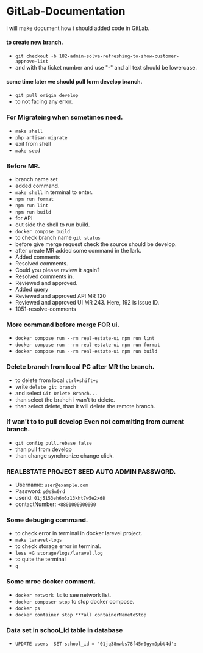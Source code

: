# GitLab-Documentation
i will make document how i should added code in GitLab.

#### to create new branch.
- `git checkout -b 182-admin-solve-refreshing-to-show-customer-approve-list`
- and with tha ticket number and use "-" and all text should be lowercase.

#### some time later we should pull form develop branch.
- `git pull origin develop`
- to not facing any error.

### For Migrateing when sometimes need.
- `make shell`
- `php artisan migrate`
- exit from shell
- `make seed`

### Before MR.
- branch name set
- added command.
- `make shell` in terminal to enter.
- `npm run format`
- `npm run lint`
- `npm run build`
- for API
- out side the shell to run build.
- `docker compose build`
- to check branch name `git status`
- before give merge request check the source should be develop.
- after create MR added some command in the lark.
- Added comments
- Resolved comments. 
- Could you please review it again?
- Resolved comments in.
- Reviewed and approved.
- Added query
- Reviewed and approved API MR 120
- Reviewed and approved UI MR 243. Here, 192 is issue ID.
- 1051-resolve-comments

### More command before merge FOR ui.
- `docker compose run --rm real-estate-ui npm run lint`
- `docker compose run --rm real-estate-ui npm run format`
- `docker compose run --rm real-estate-ui npm run build`

### Delete branch from local PC after MR the branch.
- to delete from local `ctrl+shift+p`
- write `delete git branch`
- and select `Git Delete Branch...`
- than select the brahch i wan't to delete.
- than select delete, than it will delete the remote branch.

### If wan't to to pull develop Even not commiting from current branch.
- `git config pull.rebase false`
- than pull from develop
- than change synchronize change click.

### REALESTATE PROJECT SEED AUTO ADMIN PASSWORD.
- Username: `user@example.com`
- Password: `p@sSw0rd`
- userid: `01j5153eh6m6z13kht7w5e2xd8`
- contactNumber: `+8801000000000`


### Some debuging command.
- to check error in terminal in docker larevel project.
- `make laravel-logs`
- to check storage error in terminal.
- `less +G storage/logs/laravel.log`
- to quite the terminal
- `q`

### Some mroe docker comment.
- `docker network ls` to see network list.
- `docker composer stop` to stop docker compose.
- `docker ps` 
- `docker container stop ***all containerNametoStop`

### Data set in school_id table in database
- `UPDATE users 
SET school_id = '01jq38nwbs78f45r0gym9pbt4d';`